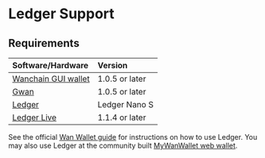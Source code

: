 
# Ledger Support
## Requirements
|**Software/Hardware**|**Version**|
|:---|:---| 
| [Wanchain GUI wallet](https://wanchain.org/products) | 1.0.5 or later  |
| [Gwan](https://github.com/wanchain/go-wanchain) |   1.0.5 or later| 
|  [Ledger](https://www.ledger.com/) |  Ledger Nano S |  
|  [Ledger Live](https://www.ledger.com/pages/ledger-live) |  1.1.4 or later  |   

See the official [Wan Wallet guide](wallet_and_tools/wan-wallet?id=hardware-wallet) for instructions on how to use Ledger. You may also use Ledger at the community built [MyWanWallet web wallet](https://mywanwallet.nl/).